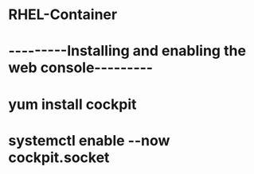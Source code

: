 # RHEL-Container

# ---------Installing and enabling the web console---------
# yum install cockpit
# systemctl enable --now cockpit.socket

